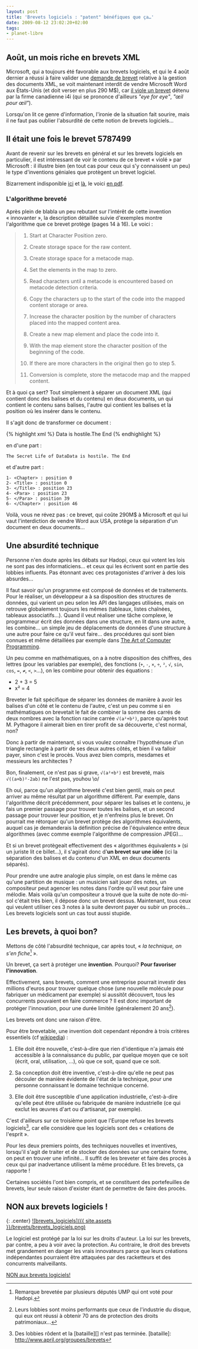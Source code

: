 ```yaml
---
layout: post
title: 'Brevets logiciels : "patent" bénéfiques que ça…'
date: 2009-08-12 23:02:20+02:00
tags:
- planet-libre
---
```


## Août, un mois riche en brevets XML

Microsoft, qui a toujours été favorable aux brevets logiciels, et qui le 4 août
dernier a réussi à faire valider une [demande de brevet][brevet-xml] relative à
la gestion des documents XML, se voit maintenant interdit de vendre Microsoft
Word aux États-Unis (et doit verser en plus 290 M$), car [il viole un
brevet][interdit] détenu par la firme canadienne i4i (qui se prononce d'ailleurs
_"eye for eye"_, _"œil pour œil"_).

[brevet-xml]: http://www.clubic.com/actualite-292850-microsoft-brevet-traitements-texte-xml.html
[interdit]: http://www.clubic.com/actualite-293370-microsoft-word-interdit-vente-etats-unis.html

Lorsqu'on lit ce genre d'information, l'ironie de la situation fait sourire,
mais il ne faut pas oublier l'absurdité de cette notion de brevets logiciels…


## Il était une fois le brevet 5787499

Avant de revenir sur les brevets en général et sur les brevets logiciels en
particulier, il est intéressant de voir le contenu de ce brevet « violé » par
Microsoft : il illustre bien (en tout cas pour ceux qui s'y connaissent un peu)
le type d'inventions géniales que protègent un brevet logiciel.

Bizarrement indisponible [ici][freepatentsonline] et [là][patentstorm], le voici
[en pdf][pdf].

[freepatentsonline]: http://www.freepatentsonline.com/5787499.html
[patentstorm]: http://www.patentstorm.us/patents/5787499.html
[pdf]: http://dl.rom1v.com/brevets-logiciels/US5787449A.pdf


### L'algorithme breveté

Après plein de blabla un peu rebutant sur l'intérêt de cette invention
« innovanter », la description détaillée suivie d'exemples montre l'algorithme
que ce brevet protège (pages 14 à 16). Le voici :

>   1. Start at Character Position zero.
>
>   2. Create storage space for the raw content.
>
>   3. Create storage space for a metacode map.
>
>   4. Set the elements in the map to zero.
>
>   5. Read characters until a metacode is encountered based on metacode
>   detection criteria.
>
>   6. Copy the characters up to the start of the code into the mapped content
>   storage or area.
>
>   7. Increase the character position by the number of characters placed into
>   the mapped content area.
>
>   8. Create a new map element and place the code into it.
>
>   9. With the map element store the character position of the beginning of the
>   code.
>
>   10. If there are more characters in the original then go to step 5.
>
>   11. Conversion is complete, store the metacode map and the mapped content.


Et à quoi ça sert? Tout simplement à séparer un document XML (qui contient donc
des balises et du contenu) en deux documents, un qui contient le contenu sans
balises, l'autre qui contient les balises et la position où les insérer dans le
contenu.

Il s'agit donc de transformer ce document :

{% highlight xml %}
<Chapter><Title>The Secret Life of Data</Title><Para>Data is hostile.</Para>The End</Chapter>
{% endhighlight %}

en d'une part :

    The Secret Life of DataData is hostile. The End

et d'autre part :

    1- <Chapter> : position 0
    2- <Title> : position 0
    3- </Title> : position 23
    4- <Para> : position 23
    5- </Para> : position 39
    6- </Chapter> : position 46

Voilà, vous ne révez pas : ce brevet, qui coûte 290M$ à Microsoft et qui lui
vaut l'interdiction de vendre Word aux USA, protège la séparation d'un document
en deux documents…


## Une absurdité technique

Personne n'en doute après les débats sur Hadopi, ceux qui votent les lois ne
sont pas des informaticiens… et ceux qui les écrivent sont en partie des lobbies
influents. Pas étonnant avec ces protagonistes d'arriver à des lois absurdes…

Il faut savoir qu'un programme est composé de données et de traitements. Pour le
réaliser, un développeur a à sa disposition des structures de données, qui
varient un peu selon les API des langages utilisées, mais on retrouve
globalement toujours les mêmes (tableaux, listes chaînées, tableaux
associatifs…). Quand il veut réaliser une tâche complexe, le programmeur écrit
des données dans une structure, en lit dans une autre, les combine… un simple
jeu de déplacements de données d'une structure à une autre pour faire ce qu'il
veut faire… des procédures qui sont bien connues et même détaillées par
exemple dans [The Art of Computer Programming][taocp].

[taocp]: http://fr.wikipedia.org/wiki/The_Art_of_Computer_Programming

Un peu comme en mathématiques, on a à notre disposition des chiffres, des
lettres (pour les variables par exemple), des fonctions (`+`, `-`, `×`, `÷`,
`²`, `√`, `sin`, `cos`, `=`, `≠`, `<`, `>`…), on les combine pour obtenir des
équations :

  * 2 + 3 = 5
  * x² = 4

Breveter le fait spécifique de séparer les données de manière à avoir les
balises d'un côté et le contenu de l'autre, c'est un peu comme si en
mathématiques on brevetait le fait de combiner la somme des carrés de deux
nombres avec la fonction racine carrée `√(a²+b²)`, parce qu'après tout M.
Pythagore il aimerait bien en tirer profit de sa découverte, c'est normal, non?

Donc à partir de maintenant, si vous voulez connaître l'hypothénuse d'un
triangle rectangle à partir de ses deux autres côtés, et bien il va falloir
payer, sinon c'est le procès. Vous avez bien compris, mesdames et messieurs les
architectes ?

Bon, finalement, ce n'est pas si grave, `√(a²+b²)` est breveté, mais
`√((a+b)²-2ab)` ne l'est pas, youhou \o/

Eh oui, parce qu'un algorithme breveté c'est bien gentil, mais on peut arriver
au même résultat par un algorithme différent. Par exemple, dans l'algorithme
décrit précédemment, pour séparer les balises et le contenu, je fais un premier
passage pour trouver toutes les balises, et un second passage pour trouver leur
position, et je n'enfreins plus le brevet. On pourrait me rétorquer qu'un brevet
protège des algorithmes équivalents, auquel cas je demanderais la définition
précise de l'équivalence entre deux algorithmes (avec comme exemple l'algorithme
de compression JPEG)…

Et si un brevet protègeait effectivement des « algorithmes équivalents » (si un
juriste lit ce billet…), il s'agirait donc d'**un brevet sur une idée** (ici la
séparation des balises et du contenu d'un XML en deux documents séparés).

Pour prendre une autre analogie plus simple, on est dans le même cas qu'une
partition de musique : un musicien sait jouer des notes, un compositeur peut
agencer les notes dans l'ordre qu'il veut pour faire une mélodie. Mais voilà
qu'un compositeur a trouvé que la suite de note do-mi-sol c'était très bien, il
dépose donc un brevet dessus. Maintenant, tous ceux qui veulent utiliser ces 3
notes à la suite devront payer ou subir un procès… Les brevets logiciels sont un
cas tout aussi stupide.


## Les brevets, à quoi bon?

Mettons de côté l'absurdité technique, car après tout, « _la technique, on s'en
fiche_[^1] ».

[^1]: Remarque brevetée par plusieurs députés UMP qui ont voté pour Hadopi.

Un brevet, ça sert à protéger une **invention**. Pourquoi? **Pour favoriser
l'innovation**.

Effectivement, sans brevets, comment une entreprise pourrait investir des
millions d'euros pour trouver quelque chose (une nouvelle molécule pour
fabriquer un médicament par exemple) si aussitôt découvert, tous les concurrents
pouvaient en faire commerce ? Il est donc important de protéger l'innovation,
pour une durée limitée (généralement 20 ans[^2]).

[^2]: Leurs lobbies sont moins performants que ceux de l'industrie du disque,
qui eux ont réussi à obtenir 70 ans de protection des droits patrimoniaux…

Les brevets ont donc une raison d'être.

Pour être brevetable, une invention doit cependant répondre à trois critères
essentiels (cf [wikipedia][]) :

[wikipedia]: http://fr.wikipedia.org/wiki/Brevet

  1. Elle doit être nouvelle, c'est-à-dire que rien d'identique n'a jamais été
accessible à la connaissance du public, par quelque moyen que ce soit (écrit,
oral, utilisation, …), où que ce soit, quand que ce soit.

  2. Sa conception doit être inventive, c'est-à-dire qu'elle ne peut pas
découler de manière évidente de l'état de la technique, pour une personne
connaissant le domaine technique concerné.

  3. Elle doit être susceptible d'une application industrielle, c'est-à-dire
qu'elle peut être utilisée ou fabriquée de manière industrielle (ce qui exclut
les œuvres d'art ou d'artisanat, par exemple).


C'est d'ailleurs sur ce troisième point que l'Europe refuse les brevets
logiciels[^3], car elle considère que les logiciels sont des « créations de
l'esprit ».

[^3]: Des lobbies rôdent et la [bataille][] n'est pas terminée.
[bataille]: http://www.april.org/groupes/brevets

Pour les deux premiers points, des techniques nouvelles et inventives, lorsqu'il
s'agit de traiter et de stocker des données sur une certaine forme, on peut en
trouver une infinité… Il suffit de les breveter et faire des procès à ceux qui
par inadvertance utilisent la même procédure. Et les brevets, ça rapporte !

Certaines sociétés l'ont bien compris, et se constituent des portefeuilles de
brevets, leur seule raison d'exister étant de permettre de faire des procès.

## NON aux brevets logiciels !

{: .center}
[![brevets_logiciels]({{ site.assets }}/brevets/brevets_logiciels.png)](http://www.april.org)

Le logiciel est protégé par la loi sur les droits d'auteur. La loi sur les
brevets, par contre, a peu à voir avec la protection. Au contraire, le droit des
brevets met grandement en danger les vrais innovateurs parce que leurs créations
indépendantes pourraient être attaquées par des racketteurs et des concurrents
malveillants.

[NON aux brevets logiciels!](http://www.nosoftwarepatents.com/fr)
